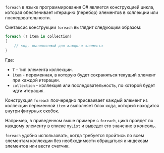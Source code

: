 `foreach` в языке программирования C# является конструкцией цикла, которая обеспечивает итерацию (перебор) элементов в коллекции или последовательности.

Синтаксис конструкции `foreach` выглядит следующим образом:
```csharp
foreach (T item in collection)
{
    // код, выполняемый для каждого элемента
}
```
Где:
- `T` - тип элемента коллекции.
- `item` - переменная, в которую будет сохраняться текущий элемент при каждой итерации.
- `collection` - коллекция или последовательность, по которой будет идти итерация.

Конструкция `foreach` поочередно присваивает каждый элемент из коллекции переменной `item` и выполняет блок кода, который находится внутри фигурных скобок.

Например, в приведенном выше примере с `foreach`, цикл пройдет по каждому элементу в списке `myList` и выведет его значение в консоль.

`foreach` удобно использовать, когда требуется пройтись по всем элементам коллекции без необходимости обращаться к индексам элементов или вести счетчик.
